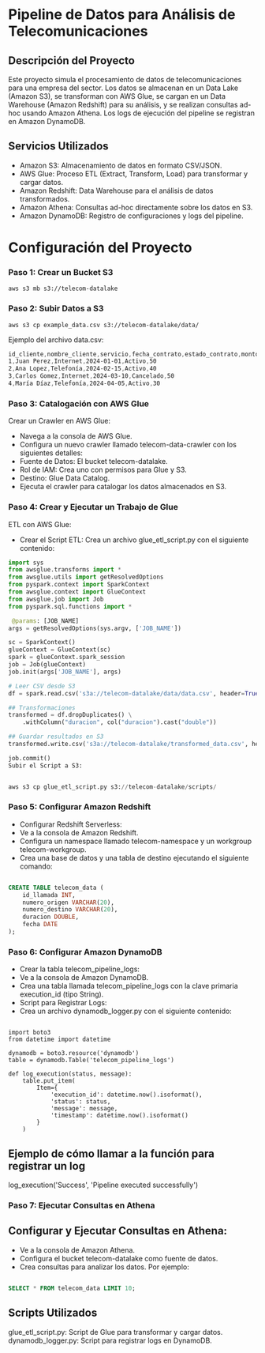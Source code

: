 # Pipeline de Datos para Análisis de Telecomunicaciones
## Descripción del Proyecto
Este proyecto simula el procesamiento de datos de telecomunicaciones para una empresa del sector. Los datos se almacenan en un Data Lake (Amazon S3), se transforman con AWS Glue, se cargan en un Data Warehouse (Amazon Redshift) para su análisis, y se realizan consultas ad-hoc usando Amazon Athena. Los logs de ejecución del pipeline se registran en Amazon DynamoDB.

## Servicios Utilizados
- Amazon S3: Almacenamiento de datos en formato CSV/JSON.
- AWS Glue: Proceso ETL (Extract, Transform, Load) para transformar y cargar datos.
- Amazon Redshift: Data Warehouse para el análisis de datos transformados.
- Amazon Athena: Consultas ad-hoc directamente sobre los datos en S3.
- Amazon DynamoDB: Registro de configuraciones y logs del pipeline.
# Configuración del Proyecto
### Paso 1: Crear un Bucket S3
``` bas
aws s3 mb s3://telecom-datalake
```
### Paso 2: Subir Datos a S3
```
aws s3 cp example_data.csv s3://telecom-datalake/data/
```
Ejemplo del archivo data.csv:

``` css
id_cliente,nombre_cliente,servicio,fecha_contrato,estado_contrato,monto
1,Juan Perez,Internet,2024-01-01,Activo,50
2,Ana Lopez,Telefonía,2024-02-15,Activo,40
3,Carlos Gomez,Internet,2024-03-10,Cancelado,50
4,María Díaz,Telefonía,2024-04-05,Activo,30 
```

### Paso 3: Catalogación con AWS Glue
Crear un Crawler en AWS Glue:
- Navega a la consola de AWS Glue.
- Configura un nuevo crawler llamado telecom-data-crawler con los siguientes detalles:
- Fuente de Datos: El bucket telecom-datalake.
- Rol de IAM: Crea uno con permisos para Glue y S3.
- Destino: Glue Data Catalog.
- Ejecuta el crawler para catalogar los datos almacenados en S3.

### Paso 4: Crear y Ejecutar un Trabajo de Glue
ETL con AWS Glue:
- Crear el Script ETL: Crea un archivo glue_etl_script.py con el siguiente contenido:
``` Python 
import sys
from awsglue.transforms import *
from awsglue.utils import getResolvedOptions
from pyspark.context import SparkContext
from awsglue.context import GlueContext
from awsglue.job import Job
from pyspark.sql.functions import *

 @params: [JOB_NAME]
args = getResolvedOptions(sys.argv, ['JOB_NAME'])

sc = SparkContext()
glueContext = GlueContext(sc)
spark = glueContext.spark_session
job = Job(glueContext)
job.init(args['JOB_NAME'], args)

# Leer CSV desde S3
df = spark.read.csv('s3a://telecom-datalake/data/data.csv', header=True)

## Transformaciones
transformed = df.dropDuplicates() \
    .withColumn("duracion", col("duracion").cast("double"))

## Guardar resultados en S3
transformed.write.csv('s3a://telecom-datalake/transformed_data.csv', header=True)

job.commit()
Subir el Script a S3:


aws s3 cp glue_etl_script.py s3://telecom-datalake/scripts/
```
### Paso 5: Configurar Amazon Redshift
- Configurar Redshift Serverless:
- Ve a la consola de Amazon Redshift.
- Configura un namespace llamado telecom-namespace y un workgroup telecom-workgroup.
- Crea una base de datos y una tabla de destino ejecutando el siguiente comando:
```sql

CREATE TABLE telecom_data (
    id_llamada INT,
    numero_origen VARCHAR(20),
    numero_destino VARCHAR(20),
    duracion DOUBLE,
    fecha DATE
);
```
### Paso 6: Configurar Amazon DynamoDB
- Crear la tabla telecom_pipeline_logs:
- Ve a la consola de Amazon DynamoDB.
- Crea una tabla llamada telecom_pipeline_logs con la clave primaria execution_id (tipo String).
- Script para Registrar Logs:
- Crea un archivo dynamodb_logger.py con el siguiente contenido:
```

import boto3
from datetime import datetime

dynamodb = boto3.resource('dynamodb')
table = dynamodb.Table('telecom_pipeline_logs')

def log_execution(status, message):
    table.put_item(
        Item={
            'execution_id': datetime.now().isoformat(),
            'status': status,
            'message': message,
            'timestamp': datetime.now().isoformat()
        }
    )
```
## Ejemplo de cómo llamar a la función para registrar un log
log_execution('Success', 'Pipeline executed successfully')

### Paso 7: Ejecutar Consultas en Athena
## Configurar y Ejecutar Consultas en Athena:
- Ve a la consola de Amazon Athena.
- Configura el bucket telecom-datalake como fuente de datos.
- Crea consultas para analizar los datos. Por ejemplo:
``` sql

SELECT * FROM telecom_data LIMIT 10;
```
## Scripts Utilizados
glue_etl_script.py: Script de Glue para transformar y cargar datos.
dynamodb_logger.py: Script para registrar logs en DynamoDB.
